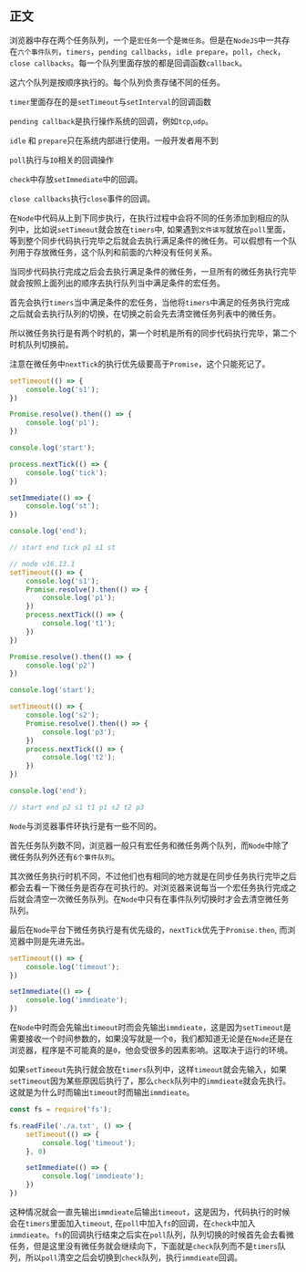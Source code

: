 ## 正文

浏览器中存在两个任务队列，一个是```宏任务```一个是```微任务```。但是在```NodeJS```中一共存在```六个事件队列```，```timers```，```pending callbacks```，```idle prepare```，```poll```，```check```，```close callbacks```。每一个队列里面存放的都是回调函数```callback```。

这六个队列是按顺序执行的。每个队列负责存储不同的任务。

```timer```里面存在的是```setTimeout```与```setInterval```的回调函数

```pending callback```是执行操作系统的回调，例如```tcp```,```udp```。

```idle``` 和 ```prepare```只在系统内部进行使用。一般开发者用不到

```poll```执行与```IO```相关的回调操作

```check```中存放```setImmediate```中的回调。

```close callbacks```执行```close```事件的回调。

在```Node```中代码从上到下同步执行，在执行过程中会将不同的任务添加到相应的队列中，比如说```setTimeout```就会放在```timers```中, 如果遇到```文件读写```就放在```poll```里面，等到整个同步代码执行完毕之后就会去执行满足条件的微任务。可以假想有一个队列用于存放微任务，这个队列和前面的六种没有任何关系。

当同步代码执行完成之后会去执行满足条件的微任务，一旦所有的微任务执行完毕就会按照上面列出的顺序去执行队列当中满足条件的宏任务。

首先会执行```timers```当中满足条件的宏任务，当他将```timers```中满足的任务执行完成之后就会去执行队列的切换，在切换之前会先去清空微任务列表中的微任务。

所以微任务执行是有两个时机的，第一个时机是所有的同步代码执行完毕，第二个时机队列切换前。

注意在微任务中```nextTick```的执行优先级要高于```Promise```，这个只能死记了。

```js
setTimeout(() => {
    console.log('s1');
})

Promise.resolve().then(() => {
    console.log('p1');
})

console.log('start');

process.nextTick(() => {
    console.log('tick');
})

setImmediate(() => {
    console.log('st');
})

console.log('end');

// start end tick p1 s1 st
```

```js
// node v16.13.1
setTimeout(() => {
    console.log('s1');
    Promise.resolve().then(() => {
        console.log('p1');
    })
    process.nextTick(() => {
        console.log('t1');
    })
})

Promise.resolve().then(() => {
    console.log('p2')
})

console.log('start');

setTimeout(() => {
    console.log('s2');
    Promise.resolve().then(() => {
        console.log('p3');
    })
    process.nextTick(() => {
        console.log('t2');
    })
})

console.log('end');

// start end p2 s1 t1 p1 s2 t2 p3
```

```Node```与浏览器事件环执行是有一些不同的。

首先任务队列数不同，浏览器一般只有宏任务和微任务两个队列，而```Node```中除了微任务队列外还有```6个事件队列```。

其次微任务执行时机不同，不过他们也有相同的地方就是在同步任务执行完毕之后都会去看一下微任务是否存在可执行的。对浏览器来说每当一个宏任务执行完成之后就会清空一次微任务队列。在```Node```中只有在事件队列切换时才会去清空微任务队列。

最后在```Node```平台下微任务执行是有优先级的，```nextTick```优先于```Promise.then```, 而浏览器中则是先进先出。

```js
setTimeout(() => {
    console.log('timeout');
})

setImmediate(() => {
    console.log('immdieate');
})
```

在```Node```中时而会先输出```timeout```时而会先输出```immdieate```，这是因为```setTimeout```是需要接收一个时间参数的，如果没写就是一个```0```，我们都知道无论是在```Node```还是在浏览器，程序是不可能真的是```0```，他会受很多的因素影响。这取决于运行的环境。

如果```setTimeout```先执行就会放在```timers```队列中，这样```timeout```就会先输入，如果```setTimeout```因为某些原因后执行了，那么```check```队列中的```immdieate```就会先执行。这就是为什么时而输出```timeout```时而输出```immdieate```。

```js
const fs = require('fs');

fs.readFile('./a.txt', () => {
    setTimeout(() => {
        console.log('timeout');
    }, 0)

    setImmediate(() => {
        console.log('immdieate');
    })
})
```

这种情况就会一直先输出```immdieate```后输出```timeout```，这是因为，代码执行的时候会在```timers```里面加入```timeout```, 在```poll```中加入```fs```的回调，在```check```中加入```immdieate```。```fs```的回调执行结束之后实在```poll```队列，队列切换的时候首先会去看微任务，但是这里没有微任务就会继续向下，下面就是```check```队列而不是```timers```队列，所以```poll```清空之后会切换到```check```队列，执行```immdieate```回调。
